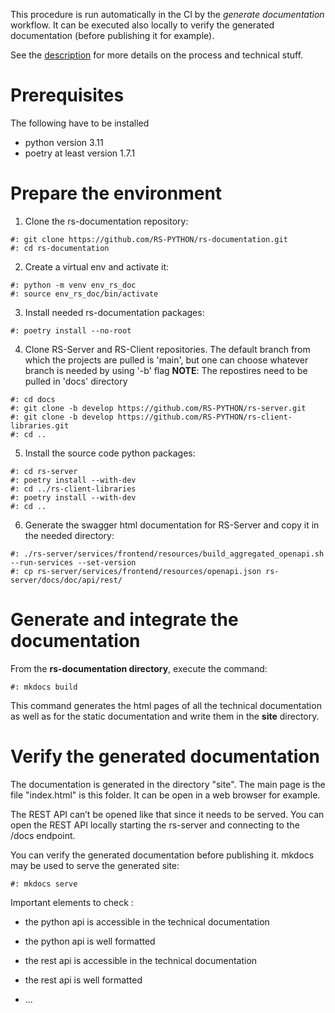 This procedure is run automatically in the CI by the *generate
documentation* workflow. It can be executed also locally to verify the
generated documentation (before publishing it for example).

See the [description](description.md) for more details on the
process and technical stuff.

Prerequisites
=============

The following have to be installed
- python version 3.11
- poetry at least version 1.7.1

Prepare the environment
=======================
1. Clone the rs-documentation repository:   
```shell
#: git clone https://github.com/RS-PYTHON/rs-documentation.git
#: cd rs-documentation
```
2. Create a virtual env and activate it:  
```shell
#: python -m venv env_rs_doc
#: source env_rs_doc/bin/activate
```
3. Install needed rs-documentation packages:
```shell
#: poetry install --no-root
```
4. Clone RS-Server and RS-Client repositories. The default branch from which 
the projects are pulled is 'main', but one can choose whatever branch is needed by using '-b' flag
**NOTE**: The repostires need to be pulled in 'docs' directory
```shell
#: cd docs
#: git clone -b develop https://github.com/RS-PYTHON/rs-server.git
#: git clone -b develop https://github.com/RS-PYTHON/rs-client-libraries.git
#: cd ..
```
5. Install the source code python packages:
```shell
#: cd rs-server
#: poetry install --with-dev
#: cd ../rs-client-libraries
#: poetry install --with-dev
#: cd ..
```
6. Generate the swagger html documentation for RS-Server and copy it in the needed directory:
```shell
#: ./rs-server/services/frontend/resources/build_aggregated_openapi.sh --run-services --set-version
#: cp rs-server/services/frontend/resources/openapi.json rs-server/docs/doc/api/rest/
```

Generate and integrate the documentation
========================================

From the **rs-documentation directory**, execute the command:
```shell
#: mkdocs build
```

This command generates the html pages of all the technical documentation as well as for the static documentation
and write them in the **site** directory.

Verify the generated documentation
==================================

The documentation is generated in the directory "site". The main page is the file "index.html" is this
folder. It can be open in a web browser for example.

The REST API can’t be opened like that since it needs to be served. You
can open the REST API locally starting the rs-server and connecting to
the /docs endpoint.

You can verify the generated documentation before publishing it. mkdocs may be used to serve the generated site:
```shell
#: mkdocs serve
```

Important elements to check :

-   the python api is accessible in the technical documentation

-   the python api is well formatted

-   the rest api is accessible in the technical documentation

-   the rest api is well formatted

-   …
